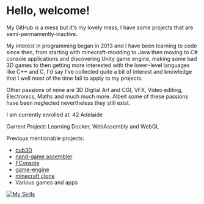 # Hello, welcome!

My GitHub is a mess but it's my lovely mess, I have some projects that are semi-permamently-inactive.

My interest in programming began in 2013 and I have been learning to code since then, from starting with minecraft-modding to Java then moving to C# console applications and discovering Unity game engine, making some bad 3D games to then getting more interested with the lower-level languages like C++ and C, I'd say I've collected quite a bit of interest and knowledge that I well most of the time fail to apply to my projects.

Other passions of mine are 3D Digital Art and CGI, VFX, Video editing, Electronics, Maths
 and much much more.
Albeit some of these passions have been neglected nevertheless they still exist.

I am currently enrolled at: 42 Adelaide

Current Project: Learning Docker, WebAssembly and WebGL

Previous mentionable projects:
- [cub3D](https://github.com/gmfCoding/cubed)
- [nand-game assembler](https://github.com/gmfCoding/Nandgame-Assembler)
- [FConsole](https://github.com/gmfCoding/FConsole)
- [game-engine](https://github.com/gmfCoding/openengine)
- [minecraft clone](https://github.com/gmfCoding/minecraft-clone)
- Various games and apps

[![My Skills](https://skillicons.dev/icons?i=c,cpp,cs,java,js,html,css,blender,unity,eclipse,vim,vscode,git,github)](https://skillicons.dev)
